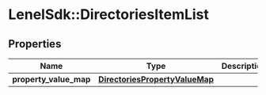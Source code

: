 # LenelSdk::DirectoriesItemList

## Properties
Name | Type | Description | Notes
------------ | ------------- | ------------- | -------------
**property_value_map** | [**DirectoriesPropertyValueMap**](DirectoriesPropertyValueMap.md) |  | [optional] 


